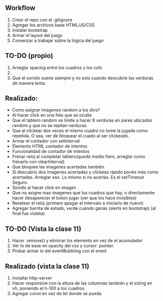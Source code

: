 ## Workflow

1. Crear el repo con el .gitignore
2. Agregar los archivos base HTML/JS/CSS
3. Instalar bootstrap
4. Armar el layout del juego
5. Comenzar a trabajar sobre la lógica del juego


## TO-DO (propio)
   
1. Arreglar spacing entre los cuadros y los cols
2. 
3. Que el sonido suene siempre y no solo cuando descubrís las verduras de manera lenta. 

## Realizado:
- Como asignar imagenes random a los divs?
- Al hacer click en una foto que se oculte
- Que el tablero random se limite a hacer 8 verduras en pares ubicados random y que no se repitan verduras.
- Que al clickear dos veces el mismo cuadro no tome la jugada como repetida. O sea, ver de bloquear el cuado al ser clickeado.
- Armar el contador con setInterval
- Elemento HTML contador de intentos
- Funcionalidad de contador de intentos
- Frenar reloj al completar tablero(quedó medio fiero, arreglar como frenarlo con clearInterval)
- Que bloquee las imagenes acertadas también
- Si descubrís dos imagenes acertadas y clickeas rápido ponés más como acertadas. Arreglar eso. Lo mismo si no acertás. Es el setTimeout Seguro.
- Sonido al hacer click en imagen
- Que no asigne mas imagenes que los cuadros que hay, o directamente hacer desaperecer el boton jugar (ver que los hace invisibles)
- Resetear el reloj (primero apagar el intervalo e iniciarlo de nuevo)
- Agregar barrita de estado, verde cuando ganás (alerts en bootstrap) (al final fue violeta)


## TO-DO (Vista la clase 11)

   
1. Hacer .remove() y eliminar los elements en vez de el acumulador
2. Ver lo de ease en opacity del css y cursor: pointer.
3. Probar armar lo del eventBubbling con el event

## Realizado (vista la clase 11)

1. Installar http-server
2. Hacer responsive con la altura de las columnas también y el sizing en vh, poniendo el h-100 a los cuadros.
3. Agregar const en vez de let donde se pueda